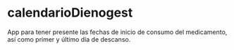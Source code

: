# calendarioDienogest
App para tener presente las fechas de inicio de consumo del medicamento, así como primer y último día de descanso.
